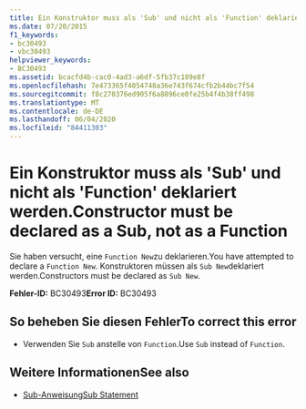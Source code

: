 ```yaml
---
title: Ein Konstruktor muss als 'Sub' und nicht als 'Function' deklariert werden.
ms.date: 07/20/2015
f1_keywords:
- bc30493
- vbc30493
helpviewer_keywords:
- BC30493
ms.assetid: bcacfd4b-cac0-4ad3-a6df-5fb37c189e8f
ms.openlocfilehash: 7e473365f4054748a36e743f674cfb2b44bc7f54
ms.sourcegitcommit: f8c270376ed905f6a8896ce0fe25b4f4b38ff498
ms.translationtype: MT
ms.contentlocale: de-DE
ms.lasthandoff: 06/04/2020
ms.locfileid: "84411303"
---
```

# <a name="constructor-must-be-declared-as-a-sub-not-as-a-function"></a><span data-ttu-id="e65a8-102">Ein Konstruktor muss als 'Sub' und nicht als 'Function' deklariert werden.</span><span class="sxs-lookup"><span data-stu-id="e65a8-102">Constructor must be declared as a Sub, not as a Function</span></span>
<span data-ttu-id="e65a8-103">Sie haben versucht, eine `Function New`zu deklarieren.</span><span class="sxs-lookup"><span data-stu-id="e65a8-103">You have attempted to declare a `Function New`.</span></span> <span data-ttu-id="e65a8-104">Konstruktoren müssen als `Sub New`deklariert werden.</span><span class="sxs-lookup"><span data-stu-id="e65a8-104">Constructors must be declared as `Sub New`.</span></span>  
  
 <span data-ttu-id="e65a8-105">**Fehler-ID:** BC30493</span><span class="sxs-lookup"><span data-stu-id="e65a8-105">**Error ID:** BC30493</span></span>  
  
## <a name="to-correct-this-error"></a><span data-ttu-id="e65a8-106">So beheben Sie diesen Fehler</span><span class="sxs-lookup"><span data-stu-id="e65a8-106">To correct this error</span></span>  
  
- <span data-ttu-id="e65a8-107">Verwenden Sie `Sub` anstelle von `Function`.</span><span class="sxs-lookup"><span data-stu-id="e65a8-107">Use `Sub` instead of `Function`.</span></span>  
  
## <a name="see-also"></a><span data-ttu-id="e65a8-108">Weitere Informationen</span><span class="sxs-lookup"><span data-stu-id="e65a8-108">See also</span></span>

- [<span data-ttu-id="e65a8-109">Sub-Anweisung</span><span class="sxs-lookup"><span data-stu-id="e65a8-109">Sub Statement</span></span>](../language-reference/statements/sub-statement.md)
